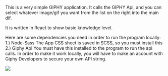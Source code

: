 This is a very simple GIPHY application. It calls the GIPHY Api, and you can select whatever image/gif you want from the list on the right into the main dif.

It is written in React to show basic knowledge level.

Here are some dependencies you need in order to run the program locally:
1.) Node-Sass
    The App CSS sheet is saved in SCSS, so you must install this
2.) Giphy Api
    You must have this installed to the program to run the api calls.
    In order to make it work locally, you will have to make an account with Giphy Developers to secure your own API string.

![](https://giphy.com/gifs/QUKkivXKioB0MWlmtY/html5)
